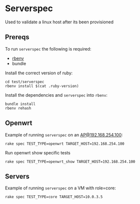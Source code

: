 # Serverspec

Used to validate a linux host after its been provisioned

## Prereqs

To run `serverspec` the following is required:

* [rbenv](https://github.com/rbenv/rbenv)
* bundle

Install the correct version of ruby:

```
cd test/serverspec
rbenv install $(cat .ruby-version)
```

Install the dependencies and `serverspec` into `rbenv`:

```
bundle install
rbenv rehash
```

## Openwrt

Example of running `serverspec` on an AP@192.168.254.100:
```
rake spec TEST_TYPE=openwrt TARGET_HOST=192.168.254.100
```

Run openwrt show specific tests
```
rake spec TEST_TYPE=openwrt_show TARGET_HOST=192.168.254.100
```

## Servers

Example of running `serverspec` on a VM with role=core:

```
rake spec TEST_TYPE=core TARGET_HOST=10.0.3.5
```
